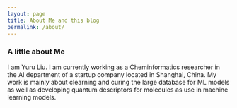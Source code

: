 ```yaml
---
layout: page
title: About Me and this blog
permalink: /about/
---
```


### A little about Me

<!-- I am Yuru Liu. I am now working as a Cheminformatics researcher in the AI department of a starup company [ChemLex]() in Shanghai, China. My work is mainly about clearning and curing the large database for ML models as well as developing quantum descriptors for molecules as use in model . -->

I am Yuru Liu. I am currently working as a Cheminformatics researcher in the AI department of a startup company located in Shanghai, China. My work is mainly about clearning and curing the large database for ML models as well as developing quantum descriptors for molecules as use in machine learning models.


